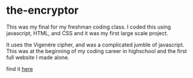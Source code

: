 # the-encryptor

This was my final for my freshman coding class. I coded this using javascript, HTML, and CSS
and it was my first large scale project.

It uses the Vigenère cipher, and was a complicated jumble of javascript. This was at the beginning
of my coding career in highschool and the first full website I made alone.

find it [here](joethek.github.io/the-encryptor)

